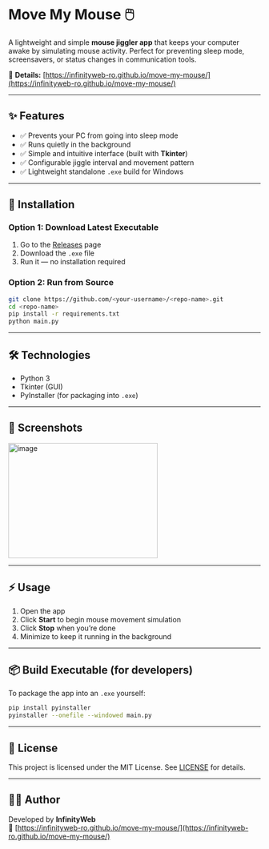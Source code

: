 # Move My Mouse 🖱️

A lightweight and simple **mouse jiggler app** that keeps your computer awake by simulating mouse activity. Perfect for preventing sleep mode, screensavers, or status changes in communication tools.  

🔗 **Details:** [https://infinityweb-ro.github.io/move-my-mouse/](https://infinityweb-ro.github.io/move-my-mouse/)

---

## ✨ Features
- ✅ Prevents your PC from going into sleep mode  
- ✅ Runs quietly in the background  
- ✅ Simple and intuitive interface (built with **Tkinter**)  
- ✅ Configurable jiggle interval and movement pattern  
- ✅ Lightweight standalone `.exe` build for Windows  

---

## 🚀 Installation

### Option 1: Download Latest Executable
1. Go to the [Releases](https://infinityweb-ro.github.io/move-my-mouse/) page  
2. Download the `.exe` file  
3. Run it — no installation required  

### Option 2: Run from Source
```bash
git clone https://github.com/<your-username>/<repo-name>.git
cd <repo-name>
pip install -r requirements.txt
python main.py
```

---

## 🛠️ Technologies
- Python 3  
- Tkinter (GUI)  
- PyInstaller (for packaging into `.exe`)  

---

## 📸 Screenshots
<img width="298" height="230" alt="image" src="https://github.com/user-attachments/assets/0fcc3a61-2ab1-41aa-a3e9-330475acb9ee" />


---

## ⚡ Usage
1. Open the app  
2. Click **Start** to begin mouse movement simulation  
3. Click **Stop** when you’re done  
4. Minimize to keep it running in the background  

---

## 📦 Build Executable (for developers)
To package the app into an `.exe` yourself:
```bash
pip install pyinstaller
pyinstaller --onefile --windowed main.py
```

---

## 📄 License
This project is licensed under the MIT License. See [LICENSE](LICENSE) for details.  

---

## 👨‍💻 Author
Developed by **InfinityWeb**  
🔗 [https://infinityweb-ro.github.io/move-my-mouse/](https://infinityweb-ro.github.io/move-my-mouse/)

